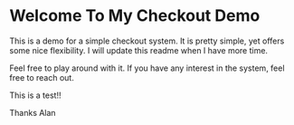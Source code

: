 # Welcome To My Checkout Demo

This is a demo for a simple checkout system.  It is pretty simple, yet offers some nice flexibility.  I will update this
readme when I have more time.

Feel free to play around with it.  If you have any interest in the system, feel free to reach out.

This is a test!!

Thanks
Alan

